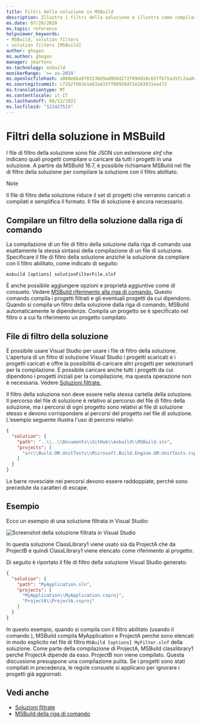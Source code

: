 ```yaml
---
title: Filtri della soluzione in MSBuild
description: Illustra i filtri della soluzione e illustra come compilare un file di filtro della soluzione con MSBuild.
ms.date: 07/28/2020
ms.topic: reference
helpviewer_keywords:
- MSBuild, solution filters
- solution filters [MSBuild]
author: ghogen
ms.author: ghogen
manager: jmartens
ms.technology: msbuild
monikerRange: '>= vs-2019'
ms.openlocfilehash: a080e6ba9703138d9ad8b6d272f09dd18c65ffb75a35fc2aa8cd42e90d00e172
ms.sourcegitcommit: c72b2f603e1eb3a4157f00926df2e263831ea472
ms.translationtype: MT
ms.contentlocale: it-IT
ms.lasthandoff: 08/12/2021
ms.locfileid: "121427515"
---
```

# <a name="solution-filters-in-msbuild"></a>Filtri della soluzione in MSBuild

I file di filtro della soluzione sono file JSON con estensione *slnf* che indicano quali progetti compilare o caricare da tutti i progetti in una soluzione. A partire da MSBuild 16.7, è possibile richiamare MSBuild nel file di filtro della soluzione per compilare la soluzione con il filtro abilitato. 

> [!NOTE]
> Il file di filtro della soluzione riduce il set di progetti che verranno caricati o compilati e semplifica il formato. Il file di soluzione è ancora necessario.

## <a name="build-a-solution-filter-from-the-command-line"></a>Compilare un filtro della soluzione dalla riga di comando

La compilazione di un file di filtro della soluzione dalla riga di comando usa esattamente la stessa sintassi della compilazione di un file di soluzione. Specificare il file di filtro della soluzione anziché la soluzione da compilare con il filtro abilitato, come indicato di seguito:

```console
msbuild [options] solutionFilterFile.slnf
```

È anche possibile aggiungere opzioni e proprietà aggiuntive come di consueto. Vedere [MSBuild riferimento alla riga di comando.](msbuild-command-line-reference.md) Questo comando compila i progetti filtrati e gli eventuali progetti da cui dipendono. Quando si compila un filtro della soluzione dalla riga di comando, MSBuild automaticamente le dipendenze. Compila un progetto se è specificato nel filtro o a cui fa riferimento un progetto compilato.

## <a name="solution-filter-files"></a>File di filtro della soluzione

È possibile usare Visual Studio per usare i file di filtro della soluzione. L'apertura di un filtro di soluzione Visual Studio i progetti scaricati e i progetti caricati e offre la possibilità di caricare altri progetti per selezionarli per la compilazione. È possibile caricare anche tutti i progetti da cui dipendono i progetti iniziali per la compilazione, ma questa operazione non è necessaria. Vedere [Soluzioni filtrate.](../ide/filtered-solutions.md)

Il filtro della soluzione non deve essere nella stessa cartella della soluzione. Il percorso del file di soluzione è relativo al percorso del file di filtro della soluzione, ma i percorsi di ogni progetto sono relativi al file di soluzione stesso e devono corrispondere ai percorsi del progetto nel file di soluzione. L'esempio seguente illustra l'uso di percorsi relativi:

```json
{
  "solution": {
    "path": "..\\..\\Documents\\GitHub\\msbuild\\MSBuild.sln",
    "projects": [
      "src\\Build.OM.UnitTests\\Microsoft.Build.Engine.OM.UnitTests.csproj"
    ]
  }
}
```

Le barre rovesciate nei percorsi devono essere raddoppiate, perché sono precedute da caratteri di escape.

## <a name="example"></a>Esempio

Ecco un esempio di una soluzione filtrata in Visual Studio:

![Screenshot della soluzione filtrata in Visual Studio](media/solution-with-filter.png)

In questa soluzione ClassLibrary1 viene usato sia da ProjectA che da ProjectB e quindi ClassLibrary1 viene elencato come riferimento al progetto.

Di seguito è riportato il file di filtro della soluzione Visual Studio generato:

```json
{
  "solution": {
    "path": "MyApplication.sln",
    "projects": [
      "MyApplication\\MyApplication.csproj",
      "ProjectA\\ProjectA.csproj"
    ]
  }
}
```

In questo esempio, quando si compila con il filtro abilitato (usando il comando ), MSBuild compila MyApplication e ProjectA perché sono elencati in modo esplicito nel file di filtro `MSBuild [options] MyFilter.slnf` della soluzione. Come parte della compilazione di ProjectA, MSBuild classlibrary1 perché ProjectA dipende da esso.  ProjectB non viene compilato. Questa discussione presuppone una compilazione pulita. Se i progetti sono stati compilati in precedenza, le regole consuete si applicano per ignorare i progetti già aggiornati.

## <a name="see-also"></a>Vedi anche

- [Soluzioni filtrate](../ide/filtered-solutions.md)
- [MSBuild della riga di comando](msbuild-command-line-reference.md)
